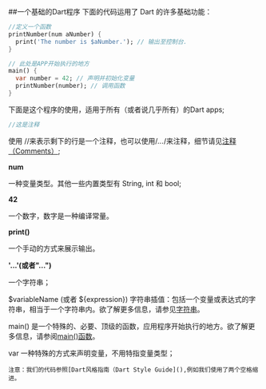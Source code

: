 
##一个基础的Dart程序
下面的代码运用了 Dart 的许多基础功能：
```dart
//定义一个函数
printNumber(num aNumber) {
  print('The number is $aNumber.'); // 输出至控制台.
}

// 此处是APP开始执行的地方
main() {
  var number = 42; // 声明并初始化变量
  printNumber(number); // 调用函数
}

```

下面是这个程序的使用，适用于所有（或者说几乎所有）的Dart apps;

```dart
//这是注释
```
使用 //来表示剩下的行是一个注释，也可以使用/*...*/来注释，细节请见[注释（Comments）](https://www.dartlang.org/docs/dart-up-and-running/ch02.html#comments);

**num**

一种变量类型。其他一些内置类型有 String, int 和 bool;

**42**

一个数字，数字是一种编译常量。

**print()**

一个手动的方式来展示输出。


**'...'(或者"...")**

一个字符串；

$variableName (或者 ${expression})
字符串插值：包括一个变量或表达式的字符串，相当于一个字符串内。欲了解更多信息，请参见[字符串](https://www.dartlang.org/docs/dart-up-and-running/ch02.html#strings)。

main()
是一个特殊的、必要、顶级的函数，应用程序开始执行的地方。欲了解更多信息，请参阅[main()函数](https://www.dartlang.org/docs/dart-up-and-running/ch02.html#the-main-function)。

var
一种特殊的方式来声明变量，不用特指变量类型；

	注意：我们的代码参照[Dart风格指南（Dart Style Guide](),例如我们使用了两个空格缩进。
